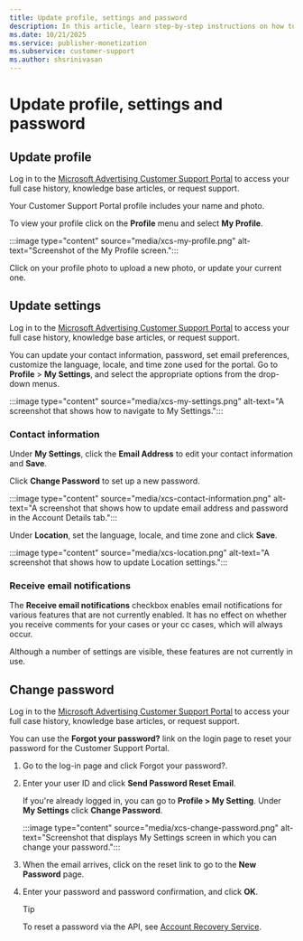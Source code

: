 ```yaml
---
title: Update profile, settings and password
description: In this article, learn step-by-step instructions on how to update My Profile, Settings and Password in Customer Support Portal.
ms.date: 10/21/2025
ms.service: publisher-monetization
ms.subservice: customer-support
ms.author: shsrinivasan
---
```


# Update profile, settings and password

## Update profile

Log in to the [Microsoft Advertising Customer Support Portal](https://support.ads.microsoft.com) to access your full case history, knowledge base articles, or request support.

Your Customer Support Portal profile includes your name and photo.

To view your profile click on the **Profile** menu and select **My Profile**.

<!---:::image type="content" source="media/xcs-n.png" alt-text="Screenshot of the My Profile screen.":::--->
:::image type="content" source="media/xcs-my-profile.png" alt-text="Screenshot of the My Profile screen.":::

Click on your profile photo to upload a new photo, or update your current one.

## Update settings

Log in to the [Microsoft Advertising Customer Support Portal](https://support.ads.microsoft.com) to access your full case history, knowledge base articles, or request support.

You can update your contact information, password, set email preferences, customize the language, locale, and time zone used for the portal. Go to **Profile** > **My Settings**, and select the appropriate options from the drop-down menus.

<!---:::image type="content" source="media/xcs-o.png" alt-text="A screenshot that shows how to navigate to My Settings.":::--->
:::image type="content" source="media/xcs-my-settings.png" alt-text="A screenshot that shows how to navigate to My Settings.":::

### Contact information

Under **My Settings**, click the **Email Address** to edit your contact information and **Save**.

Click **Change Password** to set up a new password.

<!---:::image type="content" source="media/xcs-p.png" alt-text="A screenshot that shows how to update email address and password in the Account Details tab.":::--->
:::image type="content" source="media/xcs-contact-information.png" alt-text="A screenshot that shows how to update email address and password in the Account Details tab.":::

Under **Location**, set the language, locale, and time zone and click **Save**.

<!---:::image type="content" source="media/xcs-q.png" alt-text="A screenshot that shows how to update Location settings.":::--->
:::image type="content" source="media/xcs-location.png" alt-text="A screenshot that shows how to update Location settings.":::

### Receive email notifications

The **Receive email notifications** checkbox enables email notifications for various features that are not currently enabled. It has no effect on whether you receive comments for your cases or your cc cases, which will always occur.

Although a number of settings are visible, these features are not currently in use.

## Change password

Log in to the [Microsoft Advertising Customer Support Portal](https://support.ads.microsoft.com) to access your full case history, knowledge base
articles, or request support.

You can use the **Forgot your password?** link on the login page to reset your password for the Customer Support
Portal.

1. Go to the log-in page and click Forgot your password?.

1. Enter your user ID and click **Send Password Reset Email**.

    If you're already logged in, you can go to **Profile > My Setting**.
    Under **My Settings** click **Change Password**.

    <!---:::image type="content" source="media/xcs-r.png" alt-text="Screenshot that displays My Settings screen in which you can change your password.":::--->
    :::image type="content" source="media/xcs-change-password.png" alt-text="Screenshot that displays My Settings screen in which you can change your password.":::

1. When the email arrives, click on the reset link to go to the **New Password** page.

1. Enter your password and password confirmation, and click **OK**.

   > [!TIP]
   > To reset a password via the API, see [Account Recovery Service](../digital-platform-api/account-recovery-service.md).

